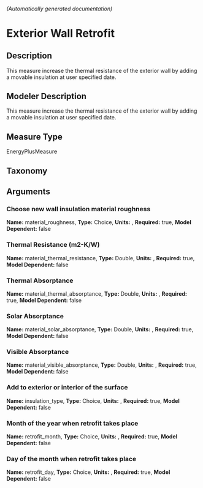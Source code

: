 

###### (Automatically generated documentation)

# Exterior Wall Retrofit

## Description
This measure increase the thermal resistance of the exterior wall by adding a movable insulation at user specified date.

## Modeler Description
This measure increase the thermal resistance of the exterior wall by adding a movable insulation at user specified date.

## Measure Type
EnergyPlusMeasure

## Taxonomy


## Arguments


### Choose new wall insulation material roughness

**Name:** material_roughness,
**Type:** Choice,
**Units:** ,
**Required:** true,
**Model Dependent:** false

### Thermal Resistance (m2-K/W)

**Name:** material_thermal_resistance,
**Type:** Double,
**Units:** ,
**Required:** true,
**Model Dependent:** false

### Thermal Absorptance

**Name:** material_thermal_absorptance,
**Type:** Double,
**Units:** ,
**Required:** true,
**Model Dependent:** false

### Solar Absorptance

**Name:** material_solar_absorptance,
**Type:** Double,
**Units:** ,
**Required:** true,
**Model Dependent:** false

### Visible Absorptance

**Name:** material_visible_absorptance,
**Type:** Double,
**Units:** ,
**Required:** true,
**Model Dependent:** false

### Add to exterior or interior of the surface

**Name:** insulation_type,
**Type:** Choice,
**Units:** ,
**Required:** true,
**Model Dependent:** false

### Month of the year when retrofit takes place

**Name:** retrofit_month,
**Type:** Choice,
**Units:** ,
**Required:** true,
**Model Dependent:** false

### Day of the month when retrofit takes place

**Name:** retrofit_day,
**Type:** Choice,
**Units:** ,
**Required:** true,
**Model Dependent:** false




